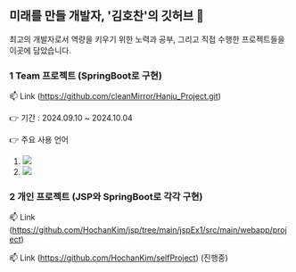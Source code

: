 ## 미래를 만들 개발자, '김호찬'의 깃허브 👋

<!--
**HochanKim/HochanKim** is a ✨ _special_ ✨ repository because its `README.md` (this file) appears on your GitHub profile.

Here are some ideas to get you started:

- 🔭 I’m currently working on ...
- 🌱 I’m currently learning ...
- 👯 I’m looking to collaborate on ...
- 🤔 I’m looking for help with ...
- 💬 Ask me about ...
- 📫 How to reach me: ...
- 😄 Pronouns: ...
- ⚡ Fun fact: ...
-->

최고의 개발자로서 역량을 키우기 위한 노력과 공부, 그리고 직접 수행한 프로젝트들을 이곳에 담았습니다.

### 1 Team 프로젝트 (SpringBoot로 구현)
📫 Link (https://github.com/cleanMirror/Hanju_Project.git)

👉 기간 : 2024.09.10 ~ 2024.10.04 

👉 주요 사용 언어 

1. <img src="https://img.shields.io/badge/spring-6DB33F?style=for-the-badge&logo=spring&logoColor=white">

2. <img src="https://img.shields.io/badge/JavaScript-F7DF1E?style=for-the-badge&logo=JavaScript&logoColor=white">

### 2 개인 프로젝트 (JSP와 SpringBoot로 각각 구현)
📫 Link (https://github.com/HochanKim/jsp/tree/main/jspEx1/src/main/webapp/project)

📫 Link (https://github.com/HochanKim/selfProject) (진행중)

